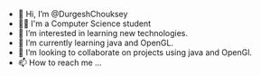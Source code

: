 - 👋 Hi, I’m @DurgeshChouksey
- 👨‍🎓 I'm a Computer Science student
- 👀 I’m interested in learning new technologies.
- 🌱 I’m currently learning java and OpenGL.
- 💞️ I’m looking to collaborate on projects using java and OpenGl.
- 📫 How to reach me ...

<!---
DurgeshChouksey/DurgeshChouksey is a ✨ special ✨ repository because its `README.md` (this file) appears on your GitHub profile.
You can click the Preview link to take a look at your changes.
--->
